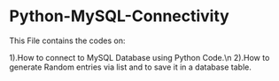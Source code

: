 # Python-MySQL-Connectivity

This File contains the codes on:

1).How to connect to MySQL Database using Python Code.\n
2).How to generate Random entries via list and to save it in a database table.
